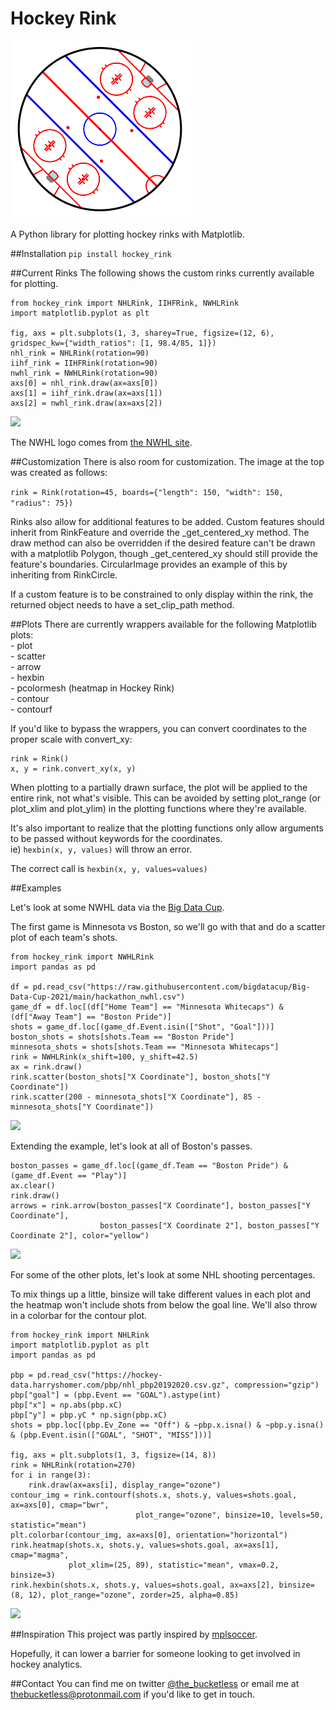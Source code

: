 # Hockey Rink

![](examples/circular-rink.png)

A Python library for plotting hockey rinks with Matplotlib.

##Installation
```pip install hockey_rink```

##Current Rinks
The following shows the custom rinks currently available for plotting.

```
from hockey_rink import NHLRink, IIHFRink, NWHLRink
import matplotlib.pyplot as plt

fig, axs = plt.subplots(1, 3, sharey=True, figsize=(12, 6), gridspec_kw={"width_ratios": [1, 98.4/85, 1]})
nhl_rink = NHLRink(rotation=90)
iihf_rink = IIHFRink(rotation=90)
nwhl_rink = NWHLRink(rotation=90)
axs[0] = nhl_rink.draw(ax=axs[0])
axs[1] = iihf_rink.draw(ax=axs[1])
axs[2] = nwhl_rink.draw(ax=axs[2])
```

![](examples/rinks.png)

The NWHL logo comes from [the NWHL site](https://www.nwhl.zone/news/nwhl-unveils-isobel-cup-logo-for-2021-season).

##Customization
There is also room for customization.  The image at the top was created as follows:  
  
```rink = Rink(rotation=45, boards={"length": 150, "width": 150, "radius": 75})```

Rinks also allow for additional features to be added.  Custom features should inherit from RinkFeature and
override the _get_centered_xy method.  The draw method can also be overridden if the desired feature can't be drawn
with a matplotlib Polygon, though _get_centered_xy should still provide the feature's boundaries.  CircularImage
provides an example of this by inheriting from RinkCircle.

If a custom feature is to be constrained to only display within the rink, the returned object needs to have a 
set_clip_path method.

##Plots
There are currently wrappers available for the following Matplotlib plots:  
    - plot  
    - scatter  
    - arrow  
    - hexbin  
    - pcolormesh (heatmap in Hockey Rink)  
    - contour  
    - contourf  
    
If you'd like to bypass the wrappers, you can convert coordinates to the proper scale with convert_xy:  
  
```
rink = Rink()
x, y = rink.convert_xy(x, y)
```

When plotting to a partially drawn surface, the plot will be applied to the entire rink, not what's visible.  This can
be avoided by setting plot_range (or plot_xlim and plot_ylim) in the plotting functions where they're available.

It's also important to realize that the plotting functions only allow arguments to be passed without keywords for the
coordinates.  
ie) ```hexbin(x, y, values)``` will throw an error.

The correct call is ```hexbin(x, y, values=values)```

##Examples

Let's look at some NWHL data via the [Big Data Cup](https://www.stathletes.com/big-data-cup/).

The first game is Minnesota vs Boston, so we'll go with that and do a scatter plot of each team's shots.

```
from hockey_rink import NWHLRink
import pandas as pd

df = pd.read_csv("https://raw.githubusercontent.com/bigdatacup/Big-Data-Cup-2021/main/hackathon_nwhl.csv")
game_df = df.loc[(df["Home Team"] == "Minnesota Whitecaps") & (df["Away Team"] == "Boston Pride")]
shots = game_df.loc[(game_df.Event.isin(["Shot", "Goal"]))]
boston_shots = shots[shots.Team == "Boston Pride"]
minnesota_shots = shots[shots.Team == "Minnesota Whitecaps"]
rink = NWHLRink(x_shift=100, y_shift=42.5)
ax = rink.draw()
rink.scatter(boston_shots["X Coordinate"], boston_shots["Y Coordinate"])
rink.scatter(200 - minnesota_shots["X Coordinate"], 85 - minnesota_shots["Y Coordinate"])
```

![](examples/nwhl-shots.png)

Extending the example, let's look at all of Boston's passes.

```
boston_passes = game_df.loc[(game_df.Team == "Boston Pride") & (game_df.Event == "Play")]
ax.clear()
rink.draw()
arrows = rink.arrow(boston_passes["X Coordinate"], boston_passes["Y Coordinate"], 
                    boston_passes["X Coordinate 2"], boston_passes["Y Coordinate 2"], color="yellow")
```

![](examples/boston-passes.png)

For some of the other plots, let's look at some NHL shooting percentages.

To mix things up a little, binsize will take different values in each plot and the heatmap won't include shots from
below the goal line.  We'll also throw in a colorbar for the contour plot.
```
from hockey_rink import NHLRink
import matplotlib.pyplot as plt
import pandas as pd

pbp = pd.read_csv("https://hockey-data.harryshomer.com/pbp/nhl_pbp20192020.csv.gz", compression="gzip")
pbp["goal"] = (pbp.Event == "GOAL").astype(int)
pbp["x"] = np.abs(pbp.xC)
pbp["y"] = pbp.yC * np.sign(pbp.xC)
shots = pbp.loc[(pbp.Ev_Zone == "Off") & ~pbp.x.isna() & ~pbp.y.isna() & (pbp.Event.isin(["GOAL", "SHOT", "MISS"]))]

fig, axs = plt.subplots(1, 3, figsize=(14, 8))
rink = NHLRink(rotation=270)
for i in range(3):
    rink.draw(ax=axs[i], display_range="ozone")
contour_img = rink.contourf(shots.x, shots.y, values=shots.goal, ax=axs[0], cmap="bwr", 
                            plot_range="ozone", binsize=10, levels=50, statistic="mean")
plt.colorbar(contour_img, ax=axs[0], orientation="horizontal")
rink.heatmap(shots.x, shots.y, values=shots.goal, ax=axs[1], cmap="magma",
             plot_xlim=(25, 89), statistic="mean", vmax=0.2, binsize=3)
rink.hexbin(shots.x, shots.y, values=shots.goal, ax=axs[2], binsize=(8, 12), plot_range="ozone", zorder=25, alpha=0.85)
```

![](examples/shooting-pct.png)

##Inspiration
This project was partly inspired by [mplsoccer](https://github.com/andrewRowlinson/mplsoccer).

Hopefully, it can lower a barrier for someone looking to get involved in hockey analytics.

##Contact
You can find me on twitter [@the_bucketless](https://twitter.com/the_bucketless) or email me at thebucketless@protonmail.com if you'd like to get in touch.
